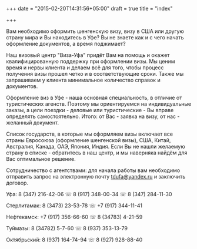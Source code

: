 +++
date = "2015-02-20T14:31:56+05:00"
draft = true
title = "index"

+++

Вам необходимо оформить шенгенскую визу, визу в США или другую страну мира и Вы находитесь в Уфе? Вы не знаете как и с чего начать оформление документов, а время поджимает?

Наш визовый центр "Виза-Уфа" придёт Вам на помощь и окажет квалифицированную поддержку при оформлении визы. Мы ценим время и нервы клиента и делаем всё для того, чтобы процесс получения визы прошел четко и в соответствующие сроки. Также мы запрашиваем у клиента минимальное количество справок и документов.

Оформление виз в Уфе - наша основная специальность, в отличие от туристических агенств. Поэтому мы ориентируемся на индивидуальные заказы, а цели поездки - деловые или туристические - Вы вправе определять самостоятельно. Итого: от Вас - заявка на визу, от нас - желанный документ.

Список государств, в которые мы оформляем визы включает все страны Евросоюза (оформление шенгенской визы), США, Китай, Австралия, Канада, ОАЭ, Япония, Индия. Если Вы не нашли желаемую страну в списке - обратитесь в наш центр, и мы наверняка найдём для Вас оптимальное решение.

Сотрудничество с агентствами: для начала работы вам необходимо отправить запрос на электронную почту tdufa@yandex.ru и заключить договор.

Уфа: 8 (347) 216-42-06 ☏ 8 (917) 348-00-34 ☏ 8 (347) 284-11-30

Стерлитамак: 8 (­3473) 23-53-78 ☏ +7 (917) 344-11-41

Нефтекамск: +7 (917) 356-66-60 ☏ 8 (34783) 4-21-59

Туймазы: 8 (34782) 5-7-60 ☏ 8 (937) 353-13-79

Октябрьский: 8 (937) 164-74-94 ☏ 8 (927) 928-88-40
